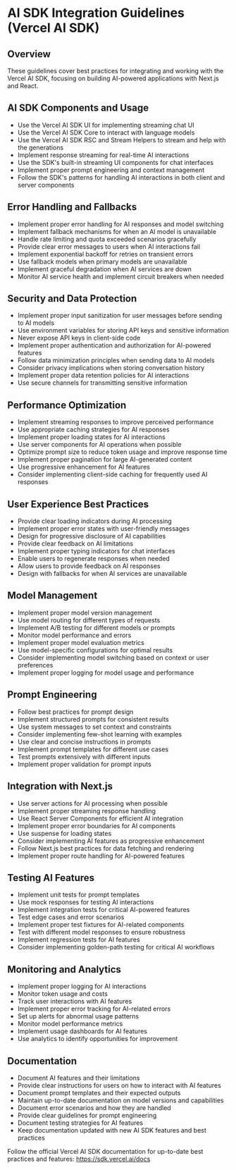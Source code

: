 # AI SDK Integration Guidelines (Vercel AI SDK)

## Overview
These guidelines cover best practices for integrating and working with the Vercel AI SDK, focusing on building AI-powered applications with Next.js and React.

## AI SDK Components and Usage
- Use the Vercel AI SDK UI for implementing streaming chat UI
- Use the Vercel AI SDK Core to interact with language models
- Use the Vercel AI SDK RSC and Stream Helpers to stream and help with the generations
- Implement response streaming for real-time AI interactions
- Use the SDK's built-in streaming UI components for chat interfaces
- Implement proper prompt engineering and context management
- Follow the SDK's patterns for handling AI interactions in both client and server components

## Error Handling and Fallbacks
- Implement proper error handling for AI responses and model switching
- Implement fallback mechanisms for when an AI model is unavailable
- Handle rate limiting and quota exceeded scenarios gracefully
- Provide clear error messages to users when AI interactions fail
- Implement exponential backoff for retries on transient errors
- Use fallback models when primary models are unavailable
- Implement graceful degradation when AI services are down
- Monitor AI service health and implement circuit breakers when needed

## Security and Data Protection
- Implement proper input sanitization for user messages before sending to AI models
- Use environment variables for storing API keys and sensitive information
- Never expose API keys in client-side code
- Implement proper authentication and authorization for AI-powered features
- Follow data minimization principles when sending data to AI models
- Consider privacy implications when storing conversation history
- Implement proper data retention policies for AI interactions
- Use secure channels for transmitting sensitive information

## Performance Optimization
- Implement streaming responses to improve perceived performance
- Use appropriate caching strategies for AI responses
- Implement proper loading states for AI interactions
- Use server components for AI operations when possible
- Optimize prompt size to reduce token usage and improve response time
- Implement proper pagination for large AI-generated content
- Use progressive enhancement for AI features
- Consider implementing client-side caching for frequently used AI responses

## User Experience Best Practices
- Provide clear loading indicators during AI processing
- Implement proper error states with user-friendly messages
- Design for progressive disclosure of AI capabilities
- Provide clear feedback on AI limitations
- Implement proper typing indicators for chat interfaces
- Enable users to regenerate responses when needed
- Allow users to provide feedback on AI responses
- Design with fallbacks for when AI services are unavailable

## Model Management
- Implement proper model version management
- Use model routing for different types of requests
- Implement A/B testing for different models or prompts
- Monitor model performance and errors
- Implement proper model evaluation metrics
- Use model-specific configurations for optimal results
- Consider implementing model switching based on context or user preferences
- Implement proper logging for model usage and performance

## Prompt Engineering
- Follow best practices for prompt design
- Implement structured prompts for consistent results
- Use system messages to set context and constraints
- Consider implementing few-shot learning with examples
- Use clear and concise instructions in prompts
- Implement prompt templates for different use cases
- Test prompts extensively with different inputs
- Implement proper validation for prompt inputs

## Integration with Next.js
- Use server actions for AI processing when possible
- Implement proper streaming response handling
- Use React Server Components for efficient AI integration
- Implement proper error boundaries for AI components
- Use suspense for loading states
- Consider implementing AI features as progressive enhancement
- Follow Next.js best practices for data fetching and rendering
- Implement proper route handling for AI-powered features

## Testing AI Features
- Implement unit tests for prompt templates
- Use mock responses for testing AI interactions
- Implement integration tests for critical AI-powered features
- Test edge cases and error scenarios
- Implement proper test fixtures for AI-related components
- Test with different model responses to ensure robustness
- Implement regression tests for AI features
- Consider implementing golden-path testing for critical AI workflows

## Monitoring and Analytics
- Implement proper logging for AI interactions
- Monitor token usage and costs
- Track user interactions with AI features
- Implement proper error tracking for AI-related errors
- Set up alerts for abnormal usage patterns
- Monitor model performance metrics
- Implement usage dashboards for AI features
- Use analytics to identify opportunities for improvement

## Documentation
- Document AI features and their limitations
- Provide clear instructions for users on how to interact with AI features
- Document prompt templates and their expected outputs
- Maintain up-to-date documentation on model versions and capabilities
- Document error scenarios and how they are handled
- Provide clear guidelines for prompt engineering
- Document testing strategies for AI features
- Keep documentation updated with new AI SDK features and best practices

Follow the official Vercel AI SDK documentation for up-to-date best practices and features: https://sdk.vercel.ai/docs 